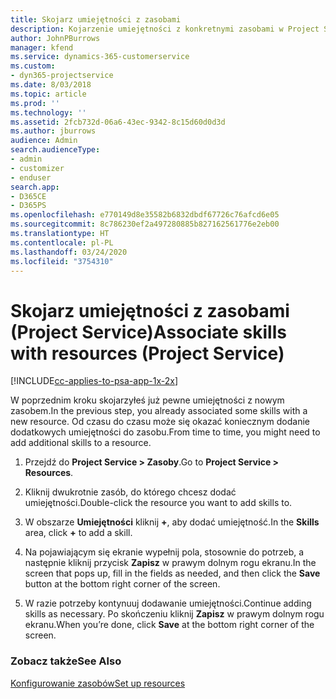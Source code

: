 ```yaml
---
title: Skojarz umiejętności z zasobami
description: Kojarzenie umiejętności z konkretnymi zasobami w Project Service
author: JohnPBurrows
manager: kfend
ms.service: dynamics-365-customerservice
ms.custom:
- dyn365-projectservice
ms.date: 8/03/2018
ms.topic: article
ms.prod: ''
ms.technology: ''
ms.assetid: 2fcb732d-06a6-43ec-9342-8c15d60d0d3d
ms.author: jburrows
audience: Admin
search.audienceType:
- admin
- customizer
- enduser
search.app:
- D365CE
- D365PS
ms.openlocfilehash: e770149d8e35582b6832dbdf67726c76afcd6e05
ms.sourcegitcommit: 8c786230ef2a497280885b827162561776e2eb00
ms.translationtype: HT
ms.contentlocale: pl-PL
ms.lasthandoff: 03/24/2020
ms.locfileid: "3754310"
---
```

# <a name="associate-skills-with-resources-project-service"></a><span data-ttu-id="3cce1-103">Skojarz umiejętności z zasobami (Project Service)</span><span class="sxs-lookup"><span data-stu-id="3cce1-103">Associate skills with resources (Project Service)</span></span>

[!INCLUDE[cc-applies-to-psa-app-1x-2x](../includes/cc-applies-to-psa-app-1x-2x.md)]

<span data-ttu-id="3cce1-104">W poprzednim kroku skojarzyłeś już pewne umiejętności z nowym zasobem.</span><span class="sxs-lookup"><span data-stu-id="3cce1-104">In the previous step, you already associated some skills with  a new resource.</span></span> <span data-ttu-id="3cce1-105">Od czasu do czasu może się okazać koniecznym dodanie dodatkowych umiejętności do zasobu.</span><span class="sxs-lookup"><span data-stu-id="3cce1-105">From time to time, you might need to add additional skills to a resource.</span></span>  
  
1.  <span data-ttu-id="3cce1-106">Przejdź do **Project Service > Zasoby**.</span><span class="sxs-lookup"><span data-stu-id="3cce1-106">Go to **Project Service > Resources**.</span></span>  
  
2.  <span data-ttu-id="3cce1-107">Kliknij dwukrotnie zasób, do którego chcesz dodać umiejętności.</span><span class="sxs-lookup"><span data-stu-id="3cce1-107">Double-click the resource you want to add skills to.</span></span>  
  
3.  <span data-ttu-id="3cce1-108">W obszarze **Umiejętności** kliknij **+**, aby dodać umiejętność.</span><span class="sxs-lookup"><span data-stu-id="3cce1-108">In the **Skills** area, click **+** to add a skill.</span></span>  
  
4.  <span data-ttu-id="3cce1-109">Na pojawiającym się ekranie wypełnij pola, stosownie do potrzeb, a następnie kliknij przycisk **Zapisz** w prawym dolnym rogu ekranu.</span><span class="sxs-lookup"><span data-stu-id="3cce1-109">In the screen that pops up, fill in the fields as needed, and then click the **Save** button at the bottom right corner of the screen.</span></span>  
  
5.  <span data-ttu-id="3cce1-110">W razie potrzeby kontynuuj dodawanie umiejętności.</span><span class="sxs-lookup"><span data-stu-id="3cce1-110">Continue adding skills as necessary.</span></span> <span data-ttu-id="3cce1-111">Po skończeniu kliknij **Zapisz** w prawym dolnym rogu ekranu.</span><span class="sxs-lookup"><span data-stu-id="3cce1-111">When you’re done, click **Save** at the bottom right corner of the screen.</span></span>  
  
### <a name="see-also"></a><span data-ttu-id="3cce1-112">Zobacz także</span><span class="sxs-lookup"><span data-stu-id="3cce1-112">See Also</span></span>  
 [<span data-ttu-id="3cce1-113">Konfigurowanie zasobów</span><span class="sxs-lookup"><span data-stu-id="3cce1-113">Set up resources</span></span>](../project-service/set-up-resources.md)

